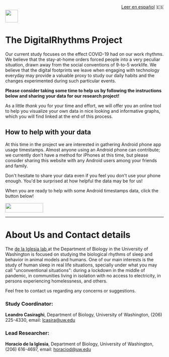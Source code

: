 <div style="text-align: right"><a href="https://delaiglesialab.github.io/DigitalRhythmsProject/es">Leer en español</a> 🇪🇸 </div>

<img src="https://icons-for-free.com/iconfiles/png/512/Android-1320568265274623818.png" height="40" width="40">

# The DigitalRhythms Project

Our current study focuses on the effect COVID-19 had on our work rhythms. We believe that the stay-at-home orders forced people into a very peculiar situation, drawn away from the social conventions of 9-to-5 worklife. We believe that the digital footprints we leave when engaging with technology everyday may provide a valuable proxy to study our daily habits and the changes experimented during such particular events.

**Please consider taking some time to help us by following the instructions below and sharing your data for our research project!**

As a little *thank you* for your time and effort, we will offer you an online tool to help you visualize your own data in nice looking and informative graphs, which you will find linked at the end of this process.

## How to help with your data


At this time in the project we are interested in gathering Android phone app usage timestamps. Almost anyone using an Android phone can contribute; we currently don't have a method for iPhones at this time, but please consider sharing this website with any Android users among your friends and family.

Don't hesitate to share your data even if you feel you don't use your phone enough. You'd be surprised at how helpful the data may be for us!

When you are ready to help with some Android timestamps data, click the button below!

[<img src="https://user-images.githubusercontent.com/42762378/101787108-bd8e1980-3b24-11eb-93db-17a75fb16952.png" height="30" width="120">](https://delaiglesialab.github.io/DigitalRhythmsProject/1_android_landing_page)

<hr>

# About Us and Contact details

The <a href="http://depts.washington.edu/delaiglesialab/wordpress/">de la Iglesia lab </a> at the Department of Biology in the University of Washington is focused on studying the biological rhythms of sleep and behavior in animal models and humans. One of our main interests is the study of human sleep in real life situations, specially under what you may call "unconventional situations": during a lockdown in the middle of pandemic, in communities living in isolation with no access to electricity, in persons experiencing homelessness, and others.

Feel free to contact us regarding any concerns or suggestions.

### Study Coordinator:

**Leandro Casiraghi**, Department of Biology, University of Washington, (206) 225-4330,
email: <a href="mailto:lcasira@uw.edu">lcasira@uw.edu</a>

### Lead Researcher:

**Horacio de la Iglesia**, Department of Biology, University of Washington, (206) 616-4697,
email: <a href="mailto:horaciod@uw.edu">horaciod@uw.edu</a>

